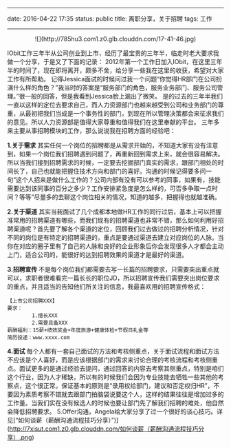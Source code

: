 ﻿---

date: 2016-04-22 17:35
status: public
title: 离职分享，关于招聘
tags: 工作

---

<center>
![](http://785hu3.com1.z0.glb.clouddn.com/17-41-46.jpg)
</center>

IObit工作三年半从公司创业到上市，经历了最宝贵的三年半，临走时老大要求我做一个分享，于是又了下面的记录：
2012年第一个工作日加入IObit，在这里三年半的时间了，现在即将离开，颇多不舍，给分享一些我在这里的收获，希望对大家工作有所帮助。
记得Jessica面试的时候问过我一个问题“你觉得HR部门在公司扮演什么样的角色？”我当时的答案是“服务部门的角色，服务业务部门、服务公司管理。”很一般的回答，但是我看到Jessica脸上漏出了微笑。
是的过去的三年半我们一直以这样的定位去要求自己，而人力资源部门也越来越受到公司和业务部门的尊重，从最初把我们当成是一个事务性的部门，到现在所以管理决策都会来征求我们的意见。所以人力资源部是值得大家尊重和值得我们在这里奉献的平台。
三年多来主要从事招聘模块的工作，那么说说我在招聘方面的经验吧：

**1.关于需求**
其实任何一个岗位的招聘都是从需求开始的，不知道大家有没有注意到，如果一个岗位我们招聘遇到问题了，再重新回到需求上来，就会很容易解决。所以当我们接到招聘需求的时候，一定要去挖掘部门真实的需求，跟部门相处的时间长了，自己也就能把握住技术方向和部门的喜好。沟通的时候记得要多问一句“这个人招来是做什么工作的？公司内部有没有可以参考的同事，如果有，技能需要达到该同事的百分之多少？工作安排紧急度是怎么样的，可否多争取一点时间？等等”尽量多的去聊这个岗位相关的情况，知道的越多，把握得也就越准确。

**2.关于渠道**
其实当我面试了几个成都本地做HR工作的同行过后，基本上可以把握准常用的招聘渠道有哪些，而我们现有的招聘渠道也非常不错，那么如何利用好招聘渠道呢？首先要了解各个渠道的定位，回顾我们过去做过的招聘分析情况，针对不同的岗位是有特定的招聘渠道的，重点是要通过渠道去建立对应岗位的人脉。当你在对应的圈子里有了自己的人脉和良好的企业形象后你会发现很多人才都会主动上门，适合公司的，能很好的达到招聘效果的渠道才是最好的渠道。

**3.招聘宣传**
不是每个岗位我们都需要去写一长篇的招聘要求，只需要突出重点就可以，求职者很难看完一篇长长的职位JD，所以招聘宣传我们需要突出岗位要求的重点，并且适当的告知他们所关注的信息，我最喜欢用的招聘宣传格式：
```
【上市公司招聘XXX】
要求：
        1.擅长XXX
        2.需要具备XXX
薪酬福利：15薪+绩效奖金+年度旅游+健康体检+节假日礼金等
简历投递：www.xxxx.com
```

**4.面试**
每个人都有一套自己面试的方法和考核侧重点，关于面试流程和面试方法不应该是个人喜好，而是应该根据部门的需求来讨论合理的考核流程和考核侧重点。面试更多的是通过经验去提问，通过回答的内容去考察其侧重点，特别是咱们这个行业，因为人才稀缺，所以有的时候我们会因为专业技能去牺牲一些其他的考察点，这个很正常。保证基本的原则是“录用权给部门，建议和否定权归HR”，不要因为素质考察不错就去跟部门拍脑袋说要这个人，这样的结果往往是增加过多的工作量。当我们实在没有候选人的时候也要让部门先了解我们招聘的难处，他自然会降低招聘要求。
5.Offer沟通，Angela给大家分享了过一个很好的谈心技巧。详见[“如何谈薪（薪酬沟通流程技巧分享）”)]
(http://7xisut.com1.z0.glb.clouddn.com/如何谈薪（薪酬沟通流程技巧分享）.png)
